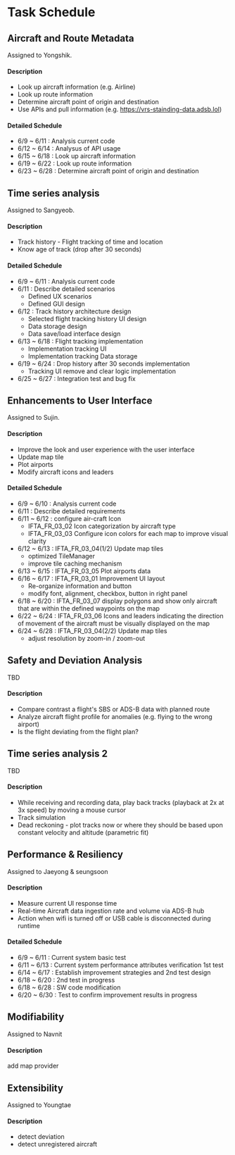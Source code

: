 # Task Schedule



## Aircraft and Route Metadata

Assigned to Yongshik.

#### Description

- Look up aircraft information (e.g. Airline)
- Look up route information
- Determine aircraft point of origin and destination
- Use APIs and pull information (e.g. https://vrs-stainding-data.adsb.lol)

#### Detailed Schedule

- 6/9 ~ 6/11 : Analysis current code
- 6/12 ~ 6/14 : Analysus of API usage
- 6/15 ~ 6/18 : Look up aircraft information
- 6/19 ~ 6/22 : Look up route information
- 6/23 ~ 6/28 : Determine aircraft point of origin and destination

## Time series analysis

Assigned to Sangyeob.

#### Description

- Track history - Flight tracking of time and location
- Know age of track (drop after 30 seconds)

#### Detailed Schedule

- 6/9 ~ 6/11 : Analysis current code
- 6/11 : Describe detailed scenarios
  - Defined UX scenarios
  - Defined GUI design
- 6/12 : Track history architecture design
  - Selected flight tracking history UI design
  - Data storage design
  - Data save/load interface design
- 6/13 ~ 6/18 : Flight tracking implementation
  - Implementation tracking UI
  - Implementation tracking Data storage
- 6/19 ~ 6/24 : Drop history after 30 seconds implementation
  - Tracking UI remove and clear logic implementation
- 6/25 ~ 6/27 : Integration test and bug fix

## Enhancements to User Interface

Assigned to Sujin.

#### Description

- Improve the look and user experience with the user interface
- Update map tile
- Plot airports
- Modify aircraft icons and leaders

#### Detailed Schedule

- 6/9 ~ 6/10 : Analysis current code
- 6/11 : Describe detailed requirements
- 6/11 ~ 6/12 : configure air-craft Icon
  - IFTA_FR_03_02 Icon categorization by aircraft type
  - IFTA_FR_03_03 Configure icon colors for each map to improve visual clarity
- 6/12 ~ 6/13 : IFTA_FR_03_04(1/2) Update map tiles
  - optimized TileManager
  - improve tile caching mechanism
- 6/13 ~ 6/15 : IFTA_FR_03_05 Plot airports data
- 6/16 ~ 6/17 : IFTA_FR_03_01	Improvement UI layout
  - Re-organize information and button
  - modify font, alignment, checkbox, button in right panel
- 6/18 ~ 6/20 : IFTA_FR_03_07 display polygons and show only aircraft that are within the defined waypoints on the map
- 6/22 ~ 6/24 : IFTA_FR_03_06 Icons and leaders indicating the direction of movement of the aircraft must be visually displayed on the map
- 6/24 ~ 6/28 : IFTA_FR_03_04(2/2) Update map tiles
  - adjust resolution by zoom-in / zoom-out

## Safety and Deviation Analysis

TBD

#### Description

- Compare contrast a flight's SBS or ADS-B data with planned route
- Analyze aircraft flight profile for anomalies (e.g. flying to the wrong airport)
- Is the flight deviating from the flight plan?

## Time series analysis 2

TBD

#### Description

- While receiving and recording data, play back tracks (playback at 2x at 3x speed) by moving a mouse cursor
- Track simulation
- Dead reckoning - plot tracks now or where they should be based upon constant velocity and altitude (parametric fit)



## Performance & Resiliency

Assigned to Jaeyong & seungsoon

#### Description

- Measure current UI response time
- Real-time Aircraft data ingestion rate and volume via ADS-B hub
- Action when wifi is turned off or USB cable is disconnected during runtime

#### Detailed Schedule

- 6/9 ~ 6/11 : Current system basic test
- 6/11 ~ 6/13 : Current system performance attributes verification 1st test
- 6/14 ~ 6/17 : Establish improvement strategies and 2nd test design
- 6/18 ~ 6/20 : 2nd test in progress
- 6/18 ~ 6/28 : SW code modification
- 6/20 ~ 6/30 : Test to confirm improvement results in progress

## Modifiability

Assigned to Navnit

#### Description

add map provider



## Extensibility

Assigned to Youngtae

#### Description

- detect deviation
- detect unregistered aircraft
